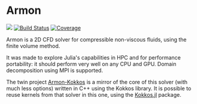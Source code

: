 # Armon

[![](https://img.shields.io/badge/docs-dev-blue.svg)](https://keluaa.github.io/Armon.jl/dev)
[![Build Status](https://github.com/Keluaa/Armon.jl/actions/workflows/CI.yml/badge.svg?branch=main)](https://github.com/Keluaa/Armon.jl/actions/workflows/CI.yml?query=branch%3Amain)
[![Coverage](https://codecov.io/gh/Keluaa/Armon.jl/branch/main/graph/badge.svg)](https://codecov.io/gh/Keluaa/Armon.jl)

Armon is a 2D CFD solver for compressible non-viscous fluids, using the finite volume method.

It was made to explore Julia's capabilities in HPC and for performance portability: it should
perform very well on any CPU and GPU.
Domain decomposition using MPI is supported.

The twin project [Armon-Kokkos](https://github.com/Keluaa/Armon-Kokkos) is a mirror of the core of
this solver (with much less options) written in C++ using the Kokkos library.
It is possible to reuse kernels from that solver in this one, using the
[Kokkos.jl](https://github.com/Keluaa/Kokkos.jl) package.
